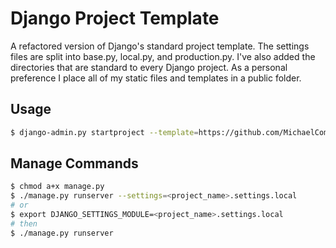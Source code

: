 # Django Project Template

A refactored version of Django's standard project template.
The settings files are split into base.py, local.py, and production.py.
I've also added the directories that are standard to every Django project.
As a personal preference I place all of my static files and templates in a
public folder.

## Usage
```bash
$ django-admin.py startproject --template=https://github.com/MichaelCombs28/django-cookiecutter-template/archive/master.zip --extension=py,rst,html <project_name>
```

## Manage Commands
```bash
$ chmod a+x manage.py
$ ./manage.py runserver --settings=<project_name>.settings.local
# or
$ export DJANGO_SETTINGS_MODULE=<project_name>.settings.local
# then
$ ./manage.py runserver
```
